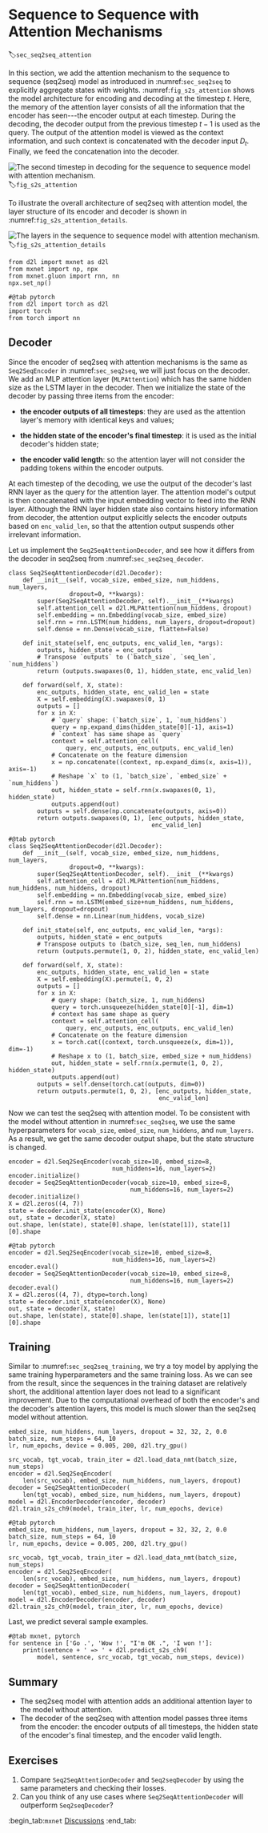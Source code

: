 # Sequence to Sequence with Attention Mechanisms
:label:`sec_seq2seq_attention`

In this section, we add the attention mechanism to the sequence to sequence (seq2seq)
model as introduced in :numref:`sec_seq2seq`
to explicitly aggregate states with weights.
:numref:`fig_s2s_attention` shows the model
architecture for encoding and decoding at the timestep $t$. Here, the memory of the
attention layer consists of all the information that the encoder has 
seen---the encoder output at each timestep. 
During the decoding, the decoder output from the previous timestep $t-1$ is used as the query.
The output of the attention model is viewed as the context information, and such context is concatenated with the decoder input $D_t$.
Finally, we feed the concatenation into the decoder.

![The second timestep in decoding for the sequence to sequence model with attention mechanism.](../img/seq2seq_attention.svg)
:label:`fig_s2s_attention`


To illustrate the overall architecture of seq2seq with attention model, the layer structure of its encoder and decoder is shown in :numref:`fig_s2s_attention_details`.

![The layers in the sequence to sequence model with attention mechanism.](../img/seq2seq-attention-details.svg)
:label:`fig_s2s_attention_details`

```{.python .input  n=1}
from d2l import mxnet as d2l
from mxnet import np, npx
from mxnet.gluon import rnn, nn
npx.set_np()
```

```{.python .input}
#@tab pytorch
from d2l import torch as d2l
import torch
from torch import nn
```

## Decoder

Since the encoder of seq2seq with attention mechanisms is the same as `Seq2SeqEncoder` in :numref:`sec_seq2seq`, we will just focus on the decoder. We add an MLP attention layer (`MLPAttention`) which has the same hidden size as the LSTM layer in the decoder. Then we initialize the state of the decoder by passing three items from the encoder:

- **the encoder outputs of all timesteps**: they are used as the attention layer's memory with identical keys and values;

- **the hidden state of the encoder's final timestep**: it is used as the initial decoder's hidden state;

- **the encoder valid length**: so the attention layer will not consider the padding tokens within the encoder outputs.

At each timestep of the decoding, we use the output of the decoder's last RNN layer as the query for the attention layer. The attention model's output is then concatenated with the input embedding vector to feed into the RNN layer. Although the RNN layer hidden state also contains history information from decoder, the attention output explicitly selects the encoder outputs based on `enc_valid_len`, so that the attention output suspends other irrelevant information.

Let us implement the `Seq2SeqAttentionDecoder`, and see how it differs from the decoder in seq2seq from :numref:`sec_seq2seq_decoder`.

```{.python .input  n=2}
class Seq2SeqAttentionDecoder(d2l.Decoder):
    def __init__(self, vocab_size, embed_size, num_hiddens, num_layers,
                 dropout=0, **kwargs):
        super(Seq2SeqAttentionDecoder, self).__init__(**kwargs)
        self.attention_cell = d2l.MLPAttention(num_hiddens, dropout)
        self.embedding = nn.Embedding(vocab_size, embed_size)
        self.rnn = rnn.LSTM(num_hiddens, num_layers, dropout=dropout)
        self.dense = nn.Dense(vocab_size, flatten=False)

    def init_state(self, enc_outputs, enc_valid_len, *args):
        outputs, hidden_state = enc_outputs
        # Transpose `outputs` to (`batch_size`, `seq_len`, `num_hiddens`)
        return (outputs.swapaxes(0, 1), hidden_state, enc_valid_len)

    def forward(self, X, state):
        enc_outputs, hidden_state, enc_valid_len = state
        X = self.embedding(X).swapaxes(0, 1)
        outputs = []
        for x in X:
            # `query` shape: (`batch_size`, 1, `num_hiddens`)
            query = np.expand_dims(hidden_state[0][-1], axis=1)
            # `context` has same shape as `query`
            context = self.attention_cell(
                query, enc_outputs, enc_outputs, enc_valid_len)
            # Concatenate on the feature dimension
            x = np.concatenate((context, np.expand_dims(x, axis=1)), axis=-1)
            # Reshape `x` to (1, `batch_size`, `embed_size` + `num_hiddens`)
            out, hidden_state = self.rnn(x.swapaxes(0, 1), hidden_state)
            outputs.append(out)
        outputs = self.dense(np.concatenate(outputs, axis=0))
        return outputs.swapaxes(0, 1), [enc_outputs, hidden_state,
                                        enc_valid_len]
```

```{.python .input}
#@tab pytorch
class Seq2SeqAttentionDecoder(d2l.Decoder):
    def __init__(self, vocab_size, embed_size, num_hiddens, num_layers,
                 dropout=0, **kwargs):
        super(Seq2SeqAttentionDecoder, self).__init__(**kwargs)
        self.attention_cell = d2l.MLPAttention(num_hiddens, num_hiddens, num_hiddens, dropout)
        self.embedding = nn.Embedding(vocab_size, embed_size)
        self.rnn = nn.LSTM(embed_size+num_hiddens, num_hiddens, num_layers, dropout=dropout)
        self.dense = nn.Linear(num_hiddens, vocab_size)

    def init_state(self, enc_outputs, enc_valid_len, *args):
        outputs, hidden_state = enc_outputs
        # Transpose outputs to (batch_size, seq_len, num_hiddens)
        return (outputs.permute(1, 0, 2), hidden_state, enc_valid_len)

    def forward(self, X, state):
        enc_outputs, hidden_state, enc_valid_len = state
        X = self.embedding(X).permute(1, 0, 2)
        outputs = []
        for x in X:
            # query shape: (batch_size, 1, num_hiddens)
            query = torch.unsqueeze(hidden_state[0][-1], dim=1)
            # context has same shape as query
            context = self.attention_cell(
                query, enc_outputs, enc_outputs, enc_valid_len)
            # Concatenate on the feature dimension
            x = torch.cat((context, torch.unsqueeze(x, dim=1)), dim=-1)
            # Reshape x to (1, batch_size, embed_size + num_hiddens)
            out, hidden_state = self.rnn(x.permute(1, 0, 2), hidden_state)
            outputs.append(out)
        outputs = self.dense(torch.cat(outputs, dim=0))
        return outputs.permute(1, 0, 2), [enc_outputs, hidden_state, 
                                          enc_valid_len]
```

Now we can test the seq2seq with attention model. To be consistent with the model without attention in :numref:`sec_seq2seq`, we use the same hyperparameters for `vocab_size`, `embed_size`, `num_hiddens`, and `num_layers`. As a result, we get the same decoder output shape, but the state structure is changed.

```{.python .input  n=3}
encoder = d2l.Seq2SeqEncoder(vocab_size=10, embed_size=8,
                             num_hiddens=16, num_layers=2)
encoder.initialize()
decoder = Seq2SeqAttentionDecoder(vocab_size=10, embed_size=8,
                                  num_hiddens=16, num_layers=2)
decoder.initialize()
X = d2l.zeros((4, 7))
state = decoder.init_state(encoder(X), None)
out, state = decoder(X, state)
out.shape, len(state), state[0].shape, len(state[1]), state[1][0].shape
```

```{.python .input}
#@tab pytorch
encoder = d2l.Seq2SeqEncoder(vocab_size=10, embed_size=8,
                             num_hiddens=16, num_layers=2)
encoder.eval()
decoder = Seq2SeqAttentionDecoder(vocab_size=10, embed_size=8,
                                  num_hiddens=16, num_layers=2)
decoder.eval()
X = d2l.zeros((4, 7), dtype=torch.long)
state = decoder.init_state(encoder(X), None)
out, state = decoder(X, state)
out.shape, len(state), state[0].shape, len(state[1]), state[1][0].shape
```

## Training

Similar to :numref:`sec_seq2seq_training`, we try a toy model by applying
the same training hyperparameters and the same training loss.
As we can see from the result, since the
sequences in the training dataset are relatively short,
the additional attention
layer does not lead to a significant improvement.
Due to the computational 
overhead of both the encoder's and the decoder's attention layers, this model
is much slower than the seq2seq model without attention.

```{.python .input  n=5}
embed_size, num_hiddens, num_layers, dropout = 32, 32, 2, 0.0
batch_size, num_steps = 64, 10
lr, num_epochs, device = 0.005, 200, d2l.try_gpu()

src_vocab, tgt_vocab, train_iter = d2l.load_data_nmt(batch_size, num_steps)
encoder = d2l.Seq2SeqEncoder(
    len(src_vocab), embed_size, num_hiddens, num_layers, dropout)
decoder = Seq2SeqAttentionDecoder(
    len(tgt_vocab), embed_size, num_hiddens, num_layers, dropout)
model = d2l.EncoderDecoder(encoder, decoder)
d2l.train_s2s_ch9(model, train_iter, lr, num_epochs, device)
```

```{.python .input}
#@tab pytorch
embed_size, num_hiddens, num_layers, dropout = 32, 32, 2, 0.0
batch_size, num_steps = 64, 10
lr, num_epochs, device = 0.005, 200, d2l.try_gpu()

src_vocab, tgt_vocab, train_iter = d2l.load_data_nmt(batch_size, num_steps)
encoder = d2l.Seq2SeqEncoder(
    len(src_vocab), embed_size, num_hiddens, num_layers, dropout)
decoder = Seq2SeqAttentionDecoder(
    len(tgt_vocab), embed_size, num_hiddens, num_layers, dropout)
model = d2l.EncoderDecoder(encoder, decoder)
d2l.train_s2s_ch9(model, train_iter, lr, num_epochs, device)
```

Last, we predict several sample examples.

```{.python .input}
#@tab mxnet, pytorch
for sentence in ['Go .', 'Wow !', "I'm OK .", 'I won !']:
    print(sentence + ' => ' + d2l.predict_s2s_ch9(
        model, sentence, src_vocab, tgt_vocab, num_steps, device))
```

## Summary

* The seq2seq model with attention adds an additional attention layer to the model without attention.
* The decoder of the seq2seq with attention model passes three items from the encoder: the encoder outputs of all timesteps, the hidden state of the encoder's final timestep, and the encoder valid length.

## Exercises

1. Compare `Seq2SeqAttentionDecoder` and `Seq2seqDecoder` by using the same parameters and checking their losses.
1. Can you think of any use cases where `Seq2SeqAttentionDecoder` will outperform `Seq2seqDecoder`?


:begin_tab:`mxnet`
[Discussions](https://discuss.d2l.ai/t/347)
:end_tab:
